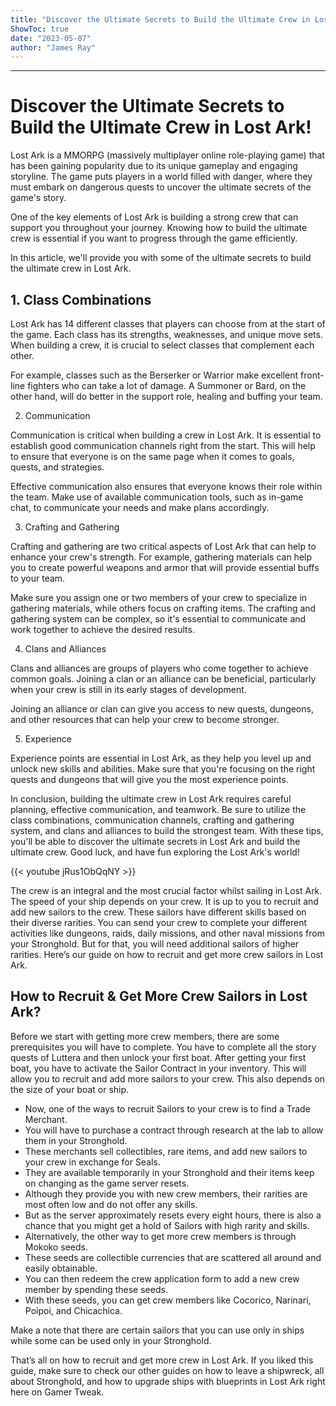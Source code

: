 ```yaml
---
title: "Discover the Ultimate Secrets to Build the Ultimate Crew in Lost Ark!"
ShowToc: true 
date: "2023-05-07"
author: "James Ray"
---
```

*****
# Discover the Ultimate Secrets to Build the Ultimate Crew in Lost Ark!

Lost Ark is a MMORPG (massively multiplayer online role-playing game) that has been gaining popularity due to its unique gameplay and engaging storyline. The game puts players in a world filled with danger, where they must embark on dangerous quests to uncover the ultimate secrets of the game's story.

One of the key elements of Lost Ark is building a strong crew that can support you throughout your journey. Knowing how to build the ultimate crew is essential if you want to progress through the game efficiently.

In this article, we'll provide you with some of the ultimate secrets to build the ultimate crew in Lost Ark. 

## 1. Class Combinations 

Lost Ark has 14 different classes that players can choose from at the start of the game. Each class has its strengths, weaknesses, and unique move sets. When building a crew, it is crucial to select classes that complement each other.

For example, classes such as the Berserker or Warrior make excellent front-line fighters who can take a lot of damage. A Summoner or Bard, on the other hand, will do better in the support role, healing and buffing your team.

2. Communication

Communication is critical when building a crew in Lost Ark. It is essential to establish good communication channels right from the start. This will help to ensure that everyone is on the same page when it comes to goals, quests, and strategies.

Effective communication also ensures that everyone knows their role within the team. Make use of available communication tools, such as in-game chat, to communicate your needs and make plans accordingly.

3. Crafting and Gathering 

Crafting and gathering are two critical aspects of Lost Ark that can help to enhance your crew's strength. For example, gathering materials can help you to create powerful weapons and armor that will provide essential buffs to your team.

Make sure you assign one or two members of your crew to specialize in gathering materials, while others focus on crafting items. The crafting and gathering system can be complex, so it's essential to communicate and work together to achieve the desired results.

4. Clans and Alliances

Clans and alliances are groups of players who come together to achieve common goals. Joining a clan or an alliance can be beneficial, particularly when your crew is still in its early stages of development.

Joining an alliance or clan can give you access to new quests, dungeons, and other resources that can help your crew to become stronger. 

5. Experience

Experience points are essential in Lost Ark, as they help you level up and unlock new skills and abilities. Make sure that you're focusing on the right quests and dungeons that will give you the most experience points.

In conclusion, building the ultimate crew in Lost Ark requires careful planning, effective communication, and teamwork. Be sure to utilize the class combinations, communication channels, crafting and gathering system, and clans and alliances to build the strongest team. With these tips, you'll be able to discover the ultimate secrets in Lost Ark and build the ultimate crew. Good luck, and have fun exploring the Lost Ark's world!

{{< youtube jRus1ObQqNY >}} 



The crew is an integral and the most crucial factor whilst sailing in Lost Ark. The speed of your ship depends on your crew. It is up to you to recruit and add new sailors to the crew. These sailors have different skills based on their diverse rarities. You can send your crew to complete your different activities like dungeons, raids, daily missions, and other naval missions from your Stronghold. But for that, you will need additional sailors of higher rarities. Here’s our guide on how to recruit and get more crew sailors in Lost Ark.
 
## How to Recruit & Get More Crew Sailors in Lost Ark?
 
Before we start with getting more crew members, there are some prerequisites you will have to complete. You have to complete all the story quests of Luttera and then unlock your first boat. After getting your first boat, you have to activate the Sailor Contract in your inventory. This will allow you to recruit and add more sailors to your crew. This also depends on the size of your boat or ship.
 

 
- Now, one of the ways to recruit Sailors to your crew is to find a Trade Merchant.
 - You will have to purchase a contract through research at the lab to allow them in your Stronghold.
 - These merchants sell collectibles, rare items, and add new sailors to your crew in exchange for Seals.
 - They are available temporarily in your Stronghold and their items keep on changing as the game server resets.
 - Although they provide you with new crew members, their rarities are most often low and do not offer any skills.
 - But as the server approximately resets every eight hours, there is also a chance that you might get a hold of Sailors with high rarity and skills.
 - Alternatively, the other way to get more crew members is through Mokoko seeds.
 - These seeds are collectible currencies that are scattered all around and easily obtainable.
 - You can then redeem the crew application form to add a new crew member by spending these seeds.
 - With these seeds, you can get crew members like Cocorico, Narinari, Poipoi, and Chicachica.

 
Make a note that there are certain sailors that you can use only in ships while some can be used only in your Stronghold.
 
That’s all on how to recruit and get more crew in Lost Ark. If you liked this guide, make sure to check our other guides on how to leave a shipwreck, all about Stronghold, and how to upgrade ships with blueprints in Lost Ark right here on Gamer Tweak.



